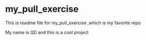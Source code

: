 # my_pull_exercise

This is readme file for my_pull_exercise ,which is my favorite repo

My name is QD and this is a cool project 
